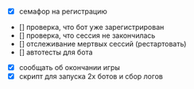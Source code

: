 - [x] семафор на регистрацию
- [] проверка, что бот уже зарегистрирован
- [] проверка, что сессия не закончилась
- [] отслеживание мертвых сессий (рестартовать)
- [] автотесты для бота 
- [x] сообщать об окончании игры
- [x] скрипт для запуска 2х ботов и сбор логов